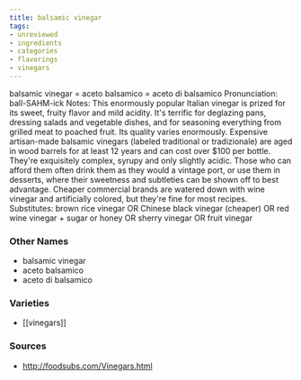 ```yaml
---
title: balsamic vinegar
tags:
- unreviewed
- ingredients
- categories
- flavorings
- vinegars
---
```

balsamic vinegar = aceto balsamico = aceto di balsamico Pronunciation: ball-SAHM-ick Notes: This enormously popular Italian vinegar is prized for its sweet, fruity flavor and mild acidity. It's terrific for deglazing pans, dressing salads and vegetable dishes, and for seasoning everything from grilled meat to poached fruit. Its quality varies enormously. Expensive artisan-made balsamic vinegars (labeled traditional or tradizionale) are aged in wood barrels for at least 12 years and can cost over $100 per bottle. They're exquisitely complex, syrupy and only slightly acidic. Those who can afford them often drink them as they would a vintage port, or use them in desserts, where their sweetness and subtleties can be shown off to best advantage. Cheaper commercial brands are watered down with wine vinegar and artificially colored, but they're fine for most recipes. Substitutes: brown rice vinegar OR Chinese black vinegar (cheaper) OR red wine vinegar + sugar or honey OR sherry vinegar OR fruit vinegar

### Other Names

* balsamic vinegar
* aceto balsamico
* aceto di balsamico

### Varieties

* [[vinegars]]

### Sources
* http://foodsubs.com/Vinegars.html
